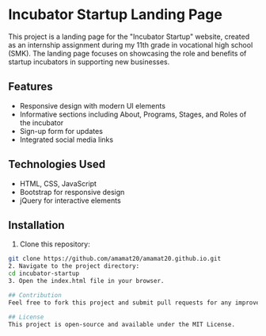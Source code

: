 # Incubator Startup Landing Page

This project is a landing page for the "Incubator Startup" website, created as an internship assignment during my 11th grade in vocational high school (SMK). The landing page focuses on showcasing the role and benefits of startup incubators in supporting new businesses.

## Features
- Responsive design with modern UI elements
- Informative sections including About, Programs, Stages, and Roles of the incubator
- Sign-up form for updates
- Integrated social media links

## Technologies Used
- HTML, CSS, JavaScript
- Bootstrap for responsive design
- jQuery for interactive elements

## Installation
1. Clone this repository:
```bash
git clone https://github.com/amamat20/amamat20.github.io.git
2. Navigate to the project directory:
cd incubator-startup
3. Open the index.html file in your browser.

## Contribution
Feel free to fork this project and submit pull requests for any improvements or additional features.

## License
This project is open-source and available under the MIT License.
